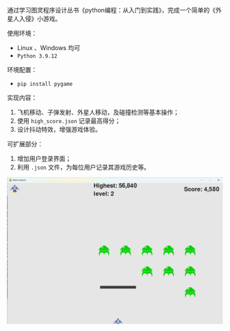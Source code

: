 通过学习图灵程序设计丛书《python编程：从入门到实践》，完成一个简单的《外星人入侵》小游戏。

使用环境：

*   Linux 、Windows 均可
*   `Python 3.9.12`

环境配置：

*   `pip install pygame`

实现内容：

1.   飞机移动、子弹发射、外星人移动，及碰撞检测等基本操作；
2.   使用 `high_score.json` 记录最高得分；
3.   设计抖动特效，增强游戏体验。

可扩展部分：

1.   增加用户登录界面；
2.   利用 `.json` 文件，为每位用户记录其游戏历史等。



![image-20230315110839052](readme/image-20230315110839052.png)

